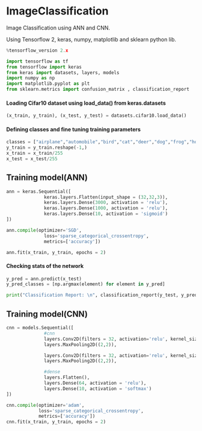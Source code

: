 # ImageClassification
Image Classification using ANN and CNN.

Using Tensorflow 2, keras, numpy, matplotlib and sklearn python lib.
```python
%tensorflow_version 2.x

import tensorflow as tf
from tensorflow import keras
from keras import datasets, layers, models
import numpy as np
import matplotlib.pyplot as plt
from sklearn.metrics import confusion_matrix , classification_report
```
#### Loading Cifar10 dataset using load_data() from keras.datasets
```python
(x_train, y_train), (x_test, y_test) = datasets.cifar10.load_data()
```
#### Defining classes and fine tuning training parameters
```python
classes = ["airplane","automobile","bird","cat","deer","dog","frog","horse","ship","truck"]
y_train = y_train.reshape(-1,)
x_train = x_train/255
x_test = x_test/255
```
## Training model(ANN)
```python
ann = keras.Sequential([
              keras.layers.Flatten(input_shape = (32,32,3)),
              keras.layers.Dense(3000, activation = 'relu'),
              keras.layers.Dense(1000, activation = 'relu'),
              keras.layers.Dense(10, activation = 'sigmoid')
])

ann.compile(optimizer='SGD',
              loss='sparse_categorical_crossentropy',
              metrics=['accuracy'])

ann.fit(x_train, y_train, epochs = 2)
```
#### Checking stats of the network
```python
y_pred = ann.predict(x_test)
y_pred_classes = [np.argmax(element) for element in y_pred]

print("Classification Report: \n", classification_report(y_test, y_pred_classes))
```
## Training model(CNN)
```python
cnn = models.Sequential([
              #cnn
              layers.Conv2D(filters = 32, activation='relu', kernel_size=(3,3), input_shape = (32,32,3)),
              layers.MaxPooling2D((2,2)),

              layers.Conv2D(filters = 32, activation='relu', kernel_size=(3,3), input_shape = (32,32,3)),
              layers.MaxPooling2D((2,2)),

              #dense
              layers.Flatten(),
              layers.Dense(64, activation = 'relu'),
              layers.Dense(10, activation = 'softmax')
])

cnn.compile(optimizer='adam',
            loss='sparse_categorical_crossentropy',
            metrics=['accuracy'])
cnn.fit(x_train, y_train, epochs = 2)
```
